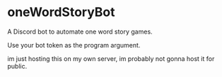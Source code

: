 # oneWordStoryBot
A Discord bot to automate one word story games.

Use your bot token as the program argument.

im just hosting this on my own server, im probably not gonna host it for public.
